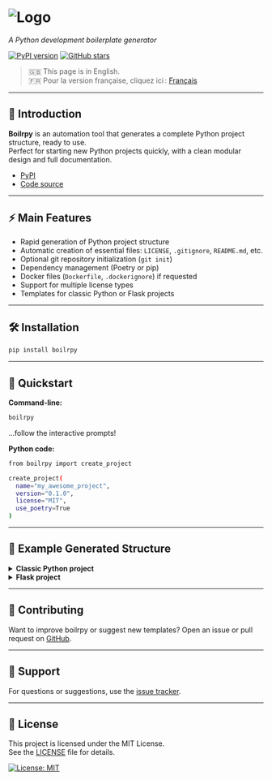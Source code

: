 # ![Logo](https://wesy.fr/img/logo-no-background.svg)

_A Python development boilerplate generator_

[![PyPI version](https://badge.fury.io/py/boilrpy.svg)](https://pypi.org/project/boilrpy/)
[![GitHub stars](https://img.shields.io/github/stars/tabodino/boilrpy?style=social)](https://github.com/tabodino/boilrpy)

> 🇬🇧 This page is in English.  
> 🇫🇷 Pour la version française, cliquez ici : [Français](fr/index.md)

---
## 🚀 Introduction

**Boilrpy** is an automation tool that generates a complete Python project structure, ready to use.  
Perfect for starting new Python projects quickly, with a clean modular design and full documentation.

- [PyPI](https://pypi.org/project/boilrpy/)
- [Code source](https://github.com/tabodino/boilrpy)

---

## ⚡ Main Features

- Rapid generation of Python project structure
- Automatic creation of essential files: `LICENSE`, `.gitignore`, `README.md`, etc.
- Optional git repository initialization (`git init`)
- Dependency management (Poetry or pip)
- Docker files (`Dockerfile`, `.dockerignore`) if requested
- Support for multiple license types
- Templates for classic Python or Flask projects

---

## 🛠️ Installation

```bash
pip install boilrpy
```

---

## 🚦 Quickstart

**Command-line:**

```bash
boilrpy
```
...follow the interactive prompts!

**Python code:**

```bash
from boilrpy import create_project

create_project(
  name="my_awesome_project",
  version="0.1.0",
  license="MIT",
  use_poetry=True
)
```

---

## 📁 Example Generated Structure

<details>
<summary><b>Classic Python project</b></summary>

<pre>
your_project/
├── Dockerfile (if requested)
├── .dockerignore (if requested)
├── .gitignore
├── LICENSE
├── README.md
├── pyproject.toml / requirements.txt
├── main.py
└── tests/
└── init.py
</pre>

</details>

<details>
<summary><b>Flask project</b></summary>

<pre>
your_project/
├── Dockerfile (if requested)
├── .dockerignore (if requested)
├── .gitignore
├── .env
├── LICENSE
├── README.md
├── pyproject.toml / requirements.txt
├── app.py
├── static/
│ ├── css/
│ └── js/
├── templates/
│ └── base.html
│ └── index.html
└── tests/
└── init.py
</pre>

</details>

---

## 🙌 Contributing

Want to improve boilrpy or suggest new templates? Open an issue or pull request on [GitHub](https://github.com/tabodino/boilrpy).

---

## 💬 Support

For questions or suggestions, use the [issue tracker](https://github.com/tabodino/boilrpy/issues).

---

## 📄 License

This project is licensed under the MIT License.  
See the [LICENSE](../LICENSE) file for details.

[![License: MIT](https://img.shields.io/badge/License-MIT-yellow.svg)](../LICENSE)
